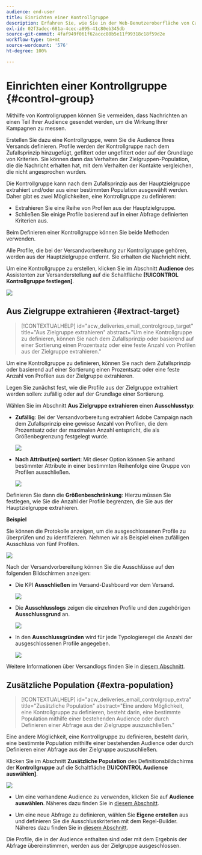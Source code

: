 ```yaml
---
audience: end-user
title: Einrichten einer Kontrollgruppe
description: Erfahren Sie, wie Sie in der Web-Benutzeroberfläche von Campaign eine Kontrollgruppe für Ihre Nachrichten einrichten.
exl-id: 02f3adec-681a-4cec-a895-41c80eb345db
source-git-commit: 4faf949f061f62accc80b5e11f99318c18f59d2e
workflow-type: tm+mt
source-wordcount: '576'
ht-degree: 100%

---
```


# Einrichten einer Kontrollgruppe {#control-group}

Mithilfe von Kontrollgruppen können Sie vermeiden, dass Nachrichten an einen Teil Ihrer Audience gesendet werden, um die Wirkung Ihrer Kampagnen zu messen.

Erstellen Sie dazu eine Kontrollgruppe, wenn Sie die Audience Ihres Versands definieren. Profile werden der Kontrollgruppe nach dem Zufallsprinzip hinzugefügt, gefiltert oder ungefiltert oder auf der Grundlage von Kriterien. Sie können dann das Verhalten der Zielgruppen-Population, die die Nachricht erhalten hat, mit dem Verhalten der Kontakte vergleichen, die nicht angesprochen wurden.

Die Kontrollgruppe kann nach dem Zufallsprinzip aus der Hauptzielgruppe extrahiert und/oder aus einer bestimmten Population ausgewählt werden. Daher gibt es zwei Möglichkeiten, eine Kontrollgruppe zu definieren:

* Extrahieren Sie eine Reihe von Profilen aus der Hauptzielgruppe.
* Schließen Sie einige Profile basierend auf in einer Abfrage definierten Kriterien aus.

Beim Definieren einer Kontrollgruppe können Sie beide Methoden verwenden.

Alle Profile, die bei der Versandvorbereitung zur Kontrollgruppe gehören, werden aus der Hauptzielgruppe entfernt. Sie erhalten die Nachricht nicht.

Um eine Kontrollgruppe zu erstellen, klicken Sie im Abschnitt **Audience** des Assistenten zur Versanderstellung auf die Schaltfläche **[!UICONTROL Kontrollgruppe festlegen]**.

![](assets/control-group1.png)

## Aus Zielgruppe extrahieren {#extract-target}

>[!CONTEXTUALHELP]
>id="acw_deliveries_email_controlgroup_target"
>title="Aus Zielgruppe extrahieren"
>abstract="Um eine Kontrollgruppe zu definieren, können Sie nach dem Zufallsprinzip oder basierend auf einer Sortierung einen Prozentsatz oder eine feste Anzahl von Profilen aus der Zielgruppe extrahieren."

Um eine Kontrollgruppe zu definieren, können Sie nach dem Zufallsprinzip oder basierend auf einer Sortierung einen Prozentsatz oder eine feste Anzahl von Profilen aus der Zielgruppe extrahieren.

Legen Sie zunächst fest, wie die Profile aus der Zielgruppe extrahiert werden sollen: zufällig oder auf der Grundlage einer Sortierung.

Wählen Sie im Abschnitt **Aus Zielgruppe extrahieren** einen **Ausschlusstyp**:

* **Zufällig**: Bei der Versandvorbereitung extrahiert Adobe Campaign nach dem Zufallsprinzip eine gewisse Anzahl von Profilen, die dem Prozentsatz oder der maximalen Anzahl entspricht, die als Größenbegrenzung festgelegt wurde.

   ![](assets/control-group.png)

* **Nach Attribut(en) sortiert**: Mit dieser Option können Sie anhand bestimmter Attribute in einer bestimmten Reihenfolge eine Gruppe von Profilen ausschließen.

   ![](assets/control-group2.png)

Definieren Sie dann die **Größenbeschränkung**: Hierzu müssen Sie festlegen, wie Sie die Anzahl der Profile begrenzen, die Sie aus der Hauptzielgruppe extrahieren.

**Beispiel**

Sie können die Protokolle anzeigen, um die ausgeschlossenen Profile zu überprüfen und zu identifizieren. Nehmen wir als Beispiel einen zufälligen Ausschluss von fünf Profilen.

![](assets/control-group4.png)

Nach der Versandvorbereitung können Sie die Ausschlüsse auf den folgenden Bildschirmen anzeigen:

* Die KPI **Ausschließen** im Versand-Dashboard vor dem Versand.

   ![](assets/control-group5.png)

* Die **Ausschlusslogs** zeigen die einzelnen Profile und den zugehörigen **Ausschlussgrund** an.

   ![](assets/control-group6.png)

* In den **Ausschlussgründen** wird für jede Typologieregel die Anzahl der ausgeschlossenen Profile angegeben.

   ![](assets/control-group7.png)

Weitere Informationen über Versandlogs finden Sie in [diesem Abschnitt](../monitor/delivery-logs.md).

## Zusätzliche Population {#extra-population}

>[!CONTEXTUALHELP]
>id="acw_deliveries_email_controlgroup_extra"
>title="Zusätzliche Population"
>abstract="Eine andere Möglichkeit, eine Kontrollgruppe zu definieren, besteht darin, eine bestimmte Population mithilfe einer bestehenden Audience oder durch Definieren einer Abfrage aus der Zielgruppe auszuschließen."

Eine andere Möglichkeit, eine Kontrollgruppe zu definieren, besteht darin, eine bestimmte Population mithilfe einer bestehenden Audience oder durch Definieren einer Abfrage aus der Zielgruppe auszuschließen.

Klicken Sie im Abschnitt **Zusätzliche Population** des Definitionsbildschirms der **Kontrollgruppe** auf die Schaltfläche **[!UICONTROL Audience auswählen]**.

![](assets/control-group3.png)

* Um eine vorhandene Audience zu verwenden, klicken Sie auf **Audience auswählen**. Näheres dazu finden Sie in [diesem Abschnitt](add-audience.md).

* Um eine neue Abfrage zu definieren, wählen Sie **Eigene erstellen** aus und definieren Sie die Ausschlusskriterien mit dem Regel-Builder. Näheres dazu finden Sie in [diesem Abschnitt](segment-builder.md).

Die Profile, die in der Audience enthalten sind oder mit dem Ergebnis der Abfrage übereinstimmen, werden aus der Zielgruppe ausgeschlossen.